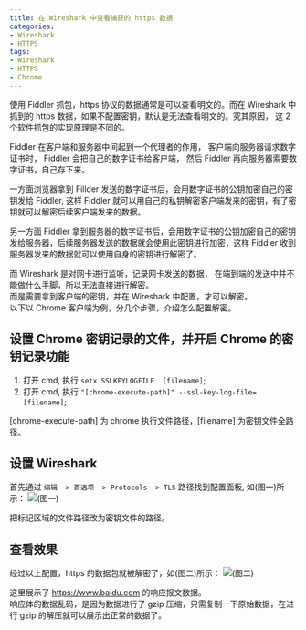 ```yaml
---
title: 在 Wireshark 中查看捕获的 https 数据
categories:
- Wireshark 
- HTTPS
tags:
- Wireshark 
- HTTPS
- Chrome
---
```


使用 Fiddler 抓包，https 协议的数据通常是可以查看明文的。而在 Wireshark 中抓到的 https 数据，如果不配置密钥，默认是无法查看明文的。究其原因， 这 2 个软件抓包的实现原理是不同的。  

<!-- more -->

  Fiddler 在客户端和服务器中间起到一个代理者的作用， 客户端向服务器请求数字证书时， Fiddler 会把自己的数字证书给客户端， 然后 Fiddler 再向服务器索要数字证书，自己存下来。  

一方面浏览器拿到 Fillder 发送的数字证书后，会用数字证书的公钥加密自己的密钥发给 Fiddler, 这样 Fiddler 就可以用自己的私钥解密客户端发来的密钥，有了密钥就可以解密后续客户端发来的数据。 

另一方面 Fiddler 拿到服务器的数字证书后，会用数字证书的公钥加密自己的密钥发给服务器，后续服务器发送的数据就会使用此密钥进行加密，这样 Fiddler 收到服务器发来的数据就可以使用自身的密钥进行解密了。


而 Wireshark 是对网卡进行监听，记录网卡发送的数据， 在端到端的发送中并不能做什么手脚，所以无法直接进行解密。  
而是需要拿到客户端的密钥，并在 Wireshark 中配置，才可以解密。  
以下以 Chrome 客户端为例，分几个步骤，介绍怎么配置解密。  

## 设置 Chrome 密钥记录的文件，并开启 Chrome 的密钥记录功能

1. 打开 cmd, 执行 `setx SSLKEYLOGFILE  [filename]`;
2. 打开 cmd, 执行 `"[chrome-execute-path]" --ssl-key-log-file=[filename]`;

[chrome-execute-path] 为 chrome 执行文件路径，[filename] 为密钥文件全路径。

## 设置 Wireshark

首先通过 `编辑 -> 首选项 -> Protocols -> TLS` 路径找到配置面板, 如(图一)所示：
![(图一)]

把标记区域的文件路径改为密钥文件的路径。

## 查看效果

经过以上配置，https 的数据包就被解密了，如(图二)所示：
![(图二)]

这里展示了 https://www.baidu.com 的响应报文数据。  
响应体的数据乱码，是因为数据进行了 gzip 压缩，只需复制一下原始数据，在进行 gzip 的解压就可以展示出正常的数据了。

[(图一)]: wirshark.png
[(图二)]: packet.png